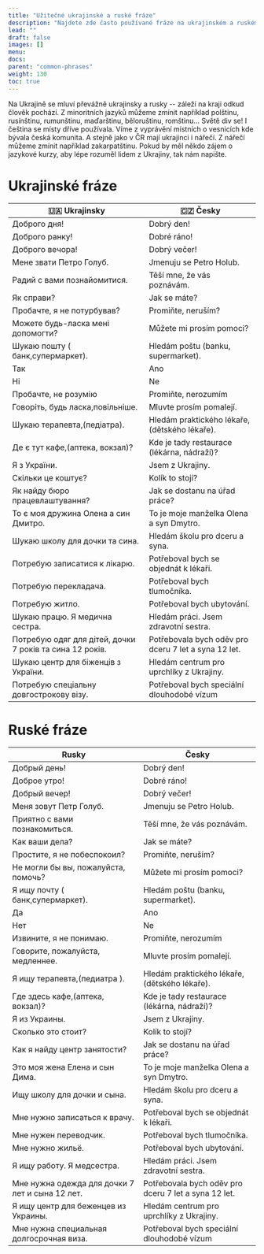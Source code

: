 ```yaml
---
title: "Užitečné ukrajinské a ruské fráze"
description: "Najdete zde často používané fráze na ukrajinském a ruském jazyku."
lead: ""
draft: false
images: []
menu:
docs:
parent: "common-phrases"
weight: 130
toc: true
---
```

Na Ukrajině se mluví převážně ukrajinsky a rusky -- záleží na kraji odkud člověk pochází. Z minoritních jazyků můžeme zmínit například polštinu, rusínštinu, rumunštinu, maďarštinu, běloruštinu, romštinu... Světě div se! I čeština se místy dříve používala. Víme z vyprávění místních o vesnicích kde bývala česká komunita. A stejně jako v ČR mají ukrajinci i nářečí. Z nářečí můžeme zmínit například zakarpatštinu. Pokud by měl někdo zájem o jazykové kurzy, aby lépe rozuměl lidem z Ukrajiny, tak nám napište.

# Ukrajinské fráze

| 🇺🇦 Ukrajinsky |🇨🇿 Česky |
| ----------- | ----------- |
| Доброго дня!| Dobrý den! |
| Доброго ранку!| Dobré ráno!|
| Доброго вечора! | Dobrý večer! |
| Мене звати Петро Голуб. | Jmenuju se Petro Holub.|
|Радий с вами познайомитися. |Těší mne, že vás poznávám.|
|Як справи? | Jak se máte?|
|Пробачте, я не потурбував? | Promiňte, neruším?|
|Можете будь-ласка мені допомогти? | Můžete mi prosím pomoci?|
|Шукаю пошту ( банк,супермаркет). |Hledám poštu (banku, supermarket).|
|Так | Ano |
|Ні | Ne |
|Пробачте, не розумію | Promiňte, nerozumím|
|Говоріть, будь ласка,повільніше. | Mluvte prosím pomalejí.|
| Шукаю терапевта,(педіатра).|Hledám praktického lékaře, (dětského lékaře).|
|Де є тут кафе,(аптека, вокзал)?|Kde je tady restaurace (lékárna, nádraží)?|
|Я з України. |Jsem z Ukrajiny.|
|Скільки це коштує? | Kolík to stojí?|
|Як найду бюро працевлаштування? |Jak se dostanu na úřad práce?|
|То є моя дружина Олена а син Дмитро.|To je moje manželka Olena a syn Dmytro.|
|Шукаю школу для дочки та сина. | Hledám školu pro dceru a syna.|
|Потребую записатися к лікарю. | Potřeboval bych se objednát k lékaři.|
|Потребую перекладача. | Potřeboval bych tlumočníka.|
|Потребую житло. | Potřeboval bych ubytování.|
|Шукаю працю. Я медична сестра.| Hledám práci. Jsem zdravotní sestra.|
|Потребую одяг для дітей, дочки 7 років та сина 12 років.| Potřebovala bych oděv pro dceru 7 let a syna 12 let.|
|Шукаю центр для біженців з України. | Hledám centrum pro uprchlíky z Ukrajiny.|
|Потребую спеціальну довгострокову візу.| Potřeboval bych speciální dlouhodobé vízum|

# Ruské fráze

| Rusky | Česky |
| ----------- | ----------- |
| Добрый день!| Dobrý den! |
| Доброе утро!| Dobré ráno!|
| Добрый вечер! | Dobrý večer! |
| Меня зовут Петр Голуб. | Jmenuju se Petro Holub.|
|Приятно с вами познакомиться. |Těší mne, že vás poznávám.|
|Как ваши дела? | Jak se máte?|
|Простите, я не побеспокоил? | Promiňte, neruším?|
|Не могли бы вы, пожалуйста, помочь? | Můžete mi prosím pomoci?|
|Я ищу почту ( банк,супермаркет). |Hledám poštu (banku, supermarket).|
|Да | Ano |
|Нет | Ne |
|Извините, я не понимаю. | Promiňte, nerozumím |
|Говорите, пожалуйста, медленнее. | Mluvte prosím pomalejí.|
| Я ищу терапевта,(педиатра ).|Hledám praktického lékaře, (dětského lékaře).|
|Где здесь кафе,(аптека, вокзал)?|Kde je tady restaurace (lékárna, nádraží)?|
|Я из Украины. |Jsem z Ukrajiny.|
|Сколько это стоит? | Kolík to stojí?|
|Как я найду центр занятости? |Jak se dostanu na úřad práce?|
|Это моя жена Елена и сын Дима.|To je moje manželka Olena a syn Dmytro.|
|Ищу школу для дочки и сына. | Hledám školu pro dceru a syna.|
|Мне нужно записаться к врачу. | Potřeboval bych se objednát k lékaři.|
|Мне нужен переводчик. | Potřeboval bych tlumočníka.|
|Мне нужно жильё. | Potřeboval bych ubytování.|
|Я ищу работу. Я медсестра. | Hledám práci. Jsem zdravotní sestra.|
|Мне нужна одежда для дочки 7 лет и сына 12 лет.| Potřebovala bych oděv pro dceru 7 let a syna 12 let.|
|Я ищу центр для беженцев из Украины. | Hledám centrum pro uprchlíky z Ukrajiny.|
|Мне нужна специальная долгосрочная виза.| Potřeboval bych speciální dlouhodobé vízum|
